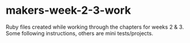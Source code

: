 # makers-week-2-3-work
Ruby files created while working through the chapters for weeks 2 &amp; 3.  Some following instructions, others are mini tests/projects. 
